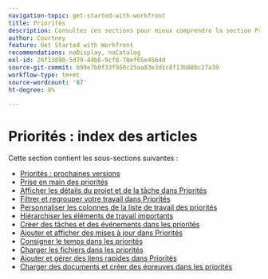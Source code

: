 ```yaml
---
navigation-topic: get-started-with-workfront
title: Priorités
description: Consultez ces sections pour mieux comprendre la section Priorités dans Adobe Workfront.
author: Courtney
feature: Get Started with Workfront
recommendations: noDisplay, noCatalog
exl-id: 26f13890-5d79-44b6-9cf8-70ef05e4564d
source-git-commit: b99e7b0f33f950c25aa83e3d1c8f13b08bc27a39
workflow-type: tm+mt
source-wordcount: '87'
ht-degree: 8%

---
```


# Priorités : index des articles

Cette section contient les sous-sections suivantes :

* [Priorités : prochaines versions](/help/quicksilver/workfront-basics/priorities/priorities-upcoming-releases.md)
* [Prise en main des priorités](/help/quicksilver/workfront-basics/priorities/get-started-with-priorities.md)
* [Afficher les détails du projet et de la tâche dans Priorités](/help/quicksilver/workfront-basics/priorities/view-task-project-details.md)
* [Filtrer et regrouper votre travail dans Priorités](/help/quicksilver/workfront-basics/priorities/filter-group-work-priorities.md)
* [Personnaliser les colonnes de la liste de travail des priorités](/help/quicksilver/workfront-basics/priorities/customize-worklist-columns.md)
* [Hiérarchiser les éléments de travail importants](/help/quicksilver/workfront-basics/priorities/prioritize-work-items.md)
* [Créer des tâches et des événements dans les priorités](/help/quicksilver/workfront-basics/priorities/create-task-issue-priorities.md)
* [Ajouter et afficher des mises à jour dans Priorités](/help/quicksilver/workfront-basics/priorities/add-view-updates-priorities.md)
* [Consigner le temps dans les priorités](/help/quicksilver/workfront-basics/priorities/log-time-priorities.md)
* [Charger les fichiers dans les priorités](/help/quicksilver/workfront-basics/priorities/upload-files-in-priorities.md)
* [Ajouter et gérer des liens rapides dans Priorités](/help/quicksilver/workfront-basics/priorities/quick-links-priorities.md)
  <!--* [Catch up on work in Priorities](/help/quicksilver/workfront-basics/priorities/catch-me-up.md)-->
* [Charger des documents et créer des épreuves dans les priorités](/help/quicksilver/workfront-basics/priorities/documents-and-proofs-priorities.md)